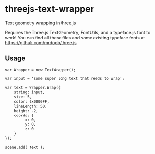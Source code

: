 # threejs-text-wrapper
Text geometry wrapping in three.js

Requires the Three.js TextGeometry, FontUtils, and a typeface.js font to work! You can find all these files and some existing typeface fonts at https://github.com/mrdoob/three.js

## Usage

```html
var Wrapper = new TextWrapper();

var input = 'some super long text that needs to wrap';
		
var text = Wrapper.Wrap({ 
	string: input, 
	size: 5, 
	color: 0x0000FF, 
	lineLength: 50, 
	height: .2, 
	coords: {
	     x: 0,
	     y: 0,
	     z: 0
	} 
});

scene.add( text );
```
